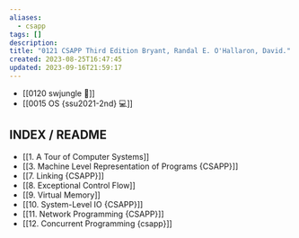 ```yaml
---
aliases:
  - csapp
tags: []
description: 
title: "0121 CSAPP Third Edition Bryant, Randal E. O'Hallaron, David."
created: 2023-08-25T16:47:45
updated: 2023-09-16T21:59:17
---
```

- [[0120 swjungle 🤖]]
- [[0015 OS {ssu2021-2nd} 💻]]

## INDEX / README

- [[1. A Tour of Computer Systems]]
- [[3. Machine Level Representation of Programs {CSAPP}]]
- [[7. Linking {CSAPP}]]
- [[8. Exceptional Control Flow]]
- [[9. Virtual Memory]]
- [[10. System-Level IO {CSAPP}]]
- [[11. Network Programming {CSAPP}]]
- [[12. Concurrent Programming {csapp}]]

